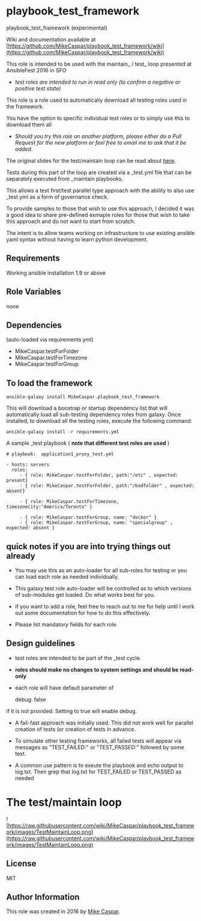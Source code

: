 playbook_test_framework
=============================

playbook_test_framework (experimental)

Wiki and documentation available at [https://github.com/MikeCaspar/playbook_test_framework/wiki](https://github.com/MikeCaspar/playbook_test_framework/wiki) 

This role is intended to be used with the maintain_ / test_ loop presented at AnsibleFest 2016 in SFO

- *test roles are intended to run in read only (to confirm a negative or positive test state)*

This role is a role used to automatically download all testing roles used in the framework.

You have the option to specific individual test roles or to simply use this to download them all

- *Should you try this role on another platform, please either do a Pull Request for the new platform or feel free to email me to ask that it be added.*

The original slides for the test/maintain loop can be read about [here](http://www.slideshare.net/MikeCaspar/testing-for-infrastructure-as-code-for-ansiblefest-2016-64540514).

Tests during this part of the loop are created via a _test.yml file that can be separately executed from _maintain playbooks.

This allows a test first/test parallel type approach with the ability to also use _test.yml as a form of governance check.

To provide samples to those that wish to use this approach, I decided it was a good idea to share pre-defined exmaple roles for those that wish to take this approach and do not want to start from scratch.

The intent is to allow teams working on infrastructure to use existing ansible yaml syntax without having to learn python development.

Requirements
------------

Working ansible installation 1.9 or above

Role Variables
--------------

none

Dependencies
------------

(auto-loaded via requirements.yml)

- MikeCaspar.testForFolder
- MikeCaspar.testForTimezone
- MikeCaspar.testForGroup

To load the framework
---------------------

    ansible-galaxy install MikeCaspar.playbook_test_framework

This will download a boostrap or startup dependency list that will automatically load all sub-testing dependency roles from galaxy.
Once installed, to download all the testing roles, execute the following command:

    ansible-galaxy install -r requirements.yml
 
 
A sample _test playbook ( **note that different test roles are used** ) 

    # playbook:  application1_proxy_test.yml
    
    - hosts: servers
      roles:
         - { role: MikeCaspar.testForFolder, path:"/etc" , expected: present}
         - { role: MikeCaspar.testForFolder, path:"/badfolder" , expected: absent}
         
         - { role: MikeCaspar.testForTimezone, timezoneCity:"America/Toronto" }
         
         - { role: MikeCaspar.testForGroup, name: "docker" }
         - { role: MikeCaspar.testForGroup, name: "specialgroup" , expected: absent }
         

quick notes if you are into trying things out already
-----------------------------------------------------

- You may use this as an auto-loader for all sub-roles for testing or you can load each role as needed individually.
- This galaxy test role auto-loader will be controlled as to which versions of sub-modules get loaded. Do what works best for you.

- if you want to add a role, feel free to reach out to me for help until I work out some documentation for how to do this effectively.
- Please list mandatory fields for each role.

Design guidelines
-----------------

- test roles are intended to be part of the _test cycle.
- **roles should make no changes to system settings and should be read-only**
- each role will have default parameter of 
    
    debug: false

if it is not provided. Setting to true will enable debug.
 
- A fail-fast approach was initially used. This did not work well for parallel creation of tests (or creation of tests in advance.
- To simulate other testing frameworks, all failed tests will appear via messages as "TEST_FAILED:" or "TEST_PASSED:" followed by some text.

- A common use pattern is to exeute the playbook and echo output to log.txt. Then grep that log.txt for TEST_FAILED or TEST_PASSED as needed

# The test/maintain loop

![https://raw.githubusercontent.com/wiki/MikeCaspar/playbook_test_framework/images/TestMaintainLoop.png](https://raw.githubusercontent.com/wiki/MikeCaspar/playbook_test_framework/images/TestMaintainLoop.png)
  
 
## License

MIT

## Author Information

This role was created in 2016 by [Mike Caspar](http://www.caspar.com/).
